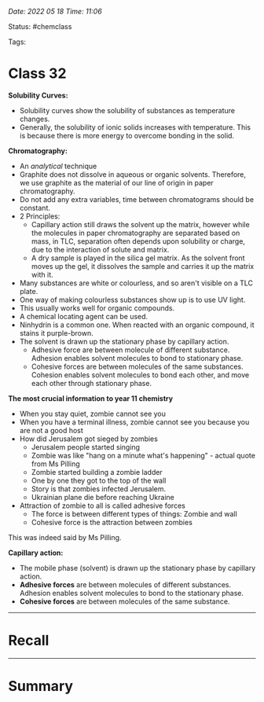 *Date: 2022 05 18 Time: 11:06*


Status: #chemclass

Tags: 


# Class 32

**Solubility Curves:**
* Solubility curves show the solubility of substances as temperature changes.
* Generally, the solubility of ionic solids increases with temperature. This is because there is more energy to overcome bonding in the solid.

**Chromatography:**
- An *analytical* technique
- Graphite does not dissolve in aqueous or organic solvents. Therefore, we use graphite as the material of our line of origin in paper chromatography.
- Do not add any extra variables, time between chromatograms should be constant.
- 2 Principles:
	- Capillary action still draws the solvent up the matrix, however while the molecules in paper chromatography are separated based on mass, in TLC, separation often depends upon solubility or charge, due to the interaction of solute and matrix.
	- A dry sample is played in the silica gel matrix. As the solvent front moves up the gel, it dissolves the sample and carries it up the matrix with it.
- Many substances are white or colourless, and so aren't visible on a TLC plate.
- One way of making colourless substances show up is to use UV light.
- This usually works well for organic compounds.
- A chemical locating agent can be used.
- Ninhydrin is a common one. When reacted with an organic compound, it stains it purple-brown.
- The solvent is drawn up the stationary phase by capillary action.
	- Adhesive force are between molecule of different substance. Adhesion enables solvent molecules to bond to stationary phase.
	- Cohesive forces are between molecules of the same substances. Cohesion enables solvent molecules to bond each other, and move each other through stationary phase.

**The most crucial information to year 11 chemistry**
- When you stay quiet, zombie cannot see you
- When you have a terminal illness, zombie cannot see you because you are not a good host
- How did Jerusalem got sieged by zombies
	- Jerusalem people started singing
	- Zombie was like "hang on a minute what's happening" - actual quote from Ms Pilling
	- Zombie started building a zombie ladder
	- One by one they got to the top of the wall
	- Story is that zombies infected Jerusalem.
	- Ukrainian plane die before reaching Ukraine
- Attraction of zombie to all is called adhesive forces
	- The force is between different types of things: Zombie and wall
	- Cohesive force is the attraction between zombies

This was indeed said by Ms Pilling.

**Capillary action:**
- The mobile phase (solvent) is drawn up the stationary phase by capillary action.
- **Adhesive forces** are between molecules of different substances. Adhesion enables solvent molecules to bond to the stationary phase.
- **Cohesive forces** are between molecules of the same substance.

---
# Recall







---
# Summary


